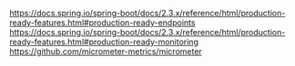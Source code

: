 
https://docs.spring.io/spring-boot/docs/2.3.x/reference/html/production-ready-features.html#production-ready-endpoints  
https://docs.spring.io/spring-boot/docs/2.3.x/reference/html/production-ready-features.html#production-ready-monitoring  
https://github.com/micrometer-metrics/micrometer
